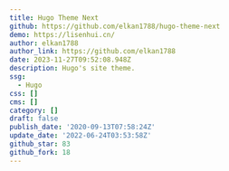 ```yaml
---
title: Hugo Theme Next
github: https://github.com/elkan1788/hugo-theme-next
demo: https://lisenhui.cn/
author: elkan1788
author_link: https://github.com/elkan1788
date: 2023-11-27T09:52:08.948Z
description: Hugo's site theme.
ssg:
  - Hugo
css: []
cms: []
category: []
draft: false
publish_date: '2020-09-13T07:58:24Z'
update_date: '2022-06-24T03:53:58Z'
github_star: 83
github_fork: 18
---
```


